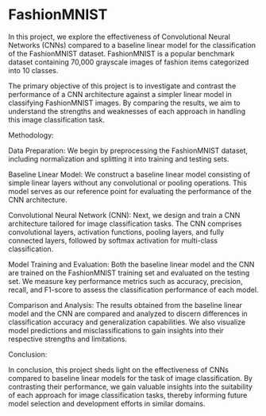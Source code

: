 # FashionMNIST
In this project, we explore the effectiveness of Convolutional Neural Networks (CNNs) compared to a baseline linear model for the classification of the FashionMNIST dataset. FashionMNIST is a popular benchmark dataset containing 70,000 grayscale images of fashion items categorized into 10 classes.

The primary objective of this project is to investigate and contrast the performance of a CNN architecture against a simpler linear model in classifying FashionMNIST images. By comparing the results, we aim to understand the strengths and weaknesses of each approach in handling this image classification task.

Methodology:

Data Preparation: We begin by preprocessing the FashionMNIST dataset, including normalization and splitting it into training and testing sets.

Baseline Linear Model: We construct a baseline linear model consisting of simple linear layers without any convolutional or pooling operations. This model serves as our reference point for evaluating the performance of the CNN architecture.

Convolutional Neural Network (CNN): Next, we design and train a CNN architecture tailored for image classification tasks. The CNN comprises convolutional layers, activation functions, pooling layers, and fully connected layers, followed by softmax activation for multi-class classification.

Model Training and Evaluation: Both the baseline linear model and the CNN are trained on the FashionMNIST training set and evaluated on the testing set. We measure key performance metrics such as accuracy, precision, recall, and F1-score to assess the classification performance of each model.

Comparison and Analysis: The results obtained from the baseline linear model and the CNN are compared and analyzed to discern differences in classification accuracy and generalization capabilities. We also visualize model predictions and misclassifications to gain insights into their respective strengths and limitations.

Conclusion:

In conclusion, this project sheds light on the effectiveness of CNNs compared to baseline linear models for the task of image classification. By contrasting their performance, we gain valuable insights into the suitability of each approach for image classification tasks, thereby informing future model selection and development efforts in similar domains.
